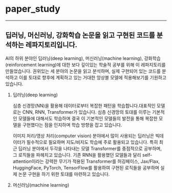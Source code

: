 # paper_study


---


## 딥러닝, 머신러닝, 강화학습 논문을 읽고 구현된 코드를 분석하는 레파지토리입니다.


AI의 하위 분야인 딥러닝(deep learning), 머신러닝(machine learning), 강화학습(reinforcement learning)에 대한 보다 깊이있는 학술적 공부를 위해 이 레파지토리를 만들었습니다.
권위있는 세 분야의 논문을 읽고 분석하며, 실제 구현되어 있는 코드를 분석하고 이를 토대로 향후에 계획하고 있는 거대한 앙상블 모델에 적용해보기를 기원하고 있습니다.


1. 딥러닝(deep learning)


   심층 신경망(NN)을 활용해 데이터로부터 복잡한 패턴을 학습합니다.대표적인 모델로는 CNN, RNN, Transformer가 있습니다.
   심층 신경망의 토대를 이루는 기본적인 모델들에 대해서도 학습하며 결국 이 기본적인 모델들의 발전을 통해 복잡한 모델을 구현했다는 점을 인지하며 학습 방향을 잡고 있습니다.


   이미지 처리/영상 처리(computer vision) 분야에서 많이 사용되는 딥러닝은 빅데이터가 필수적으로 필요하며 지도/비지도 학습에 주로 활용되고 있습니다.
   특히 최근 딥러닝 분야에서 두각을 나타내는 모델 Transformer를 중점적으로 공부하며, 그 로직들을 파헤치고 있습니다.
   기존 RNN을 활용했던 모델들과 달리 self-attention이라는 강력한 무기가 적용된 Transformer를 허깅페이스, Jax/Flax, HuggingFace, PyTorch, TensorFlow를 활용하여 구현된 로직들을 공부하며
   실제 논문 구현을 하기 위한 토대를 마련하고 있습니다.


2. 머신러닝(machine learning)


   
